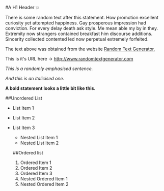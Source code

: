 #A H1 Header :collision:

There is some random text after this statement. How promotion excellent curiosity yet attempted happiness. Gay prosperous impression had conviction. For every delay death ask style. Me mean able my by in they. Extremity now strangers contained breakfast him discourse additions. Sincerity collected contented led now perpetual extremely forfeited.

The text above was obtained from the website [Random Text Generator.](http://github.com)

This is it's URL here -> http://www.randomtextgenerator.com

*This is a randomly emphasised sentence.*

_And this is an italicised one._

**A bold statement looks a little bit like this.**

##Unordered List
* List Item 1
* List Item 2
* List Item 3
  * Nested List Item 1
  * Nested List Item 2
  
  ##Ordered list
  1. Ordered Item 1
  2. Ordered Item 2
  3. Ordered Item 3
    1. Nested Ordered Item 1
    1. Nested Ordered Item 2
